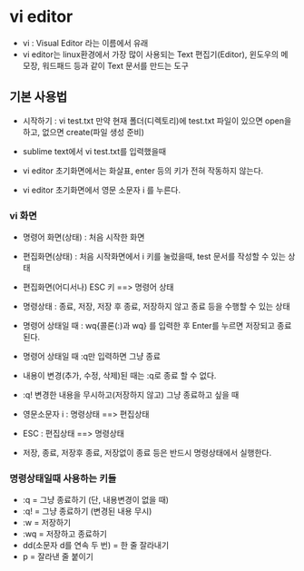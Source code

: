 # vi editor
* vi : Visual Editor 라는 이름에서 유래
* vi editor는 linux환경에서 가장 많이 사용되는 Text 편집기(Editor), 윈도우의 메모장, 워드패드 등과 같이 Text 문서를 만드는 도구

## 기본 사용법
* 시작하기 : vi test.txt
만약 현재 폴더(디렉토리)에 test.txt 파일이 있으면 open을 하고, 없으면 create(파일 생성 준비)

* sublime text에서 vi test.txt를 입력했을때
* vi editor 초기화면에서는 화살표, enter 등의 키가 전혀 작동하지 않는다.

* vi editor 초기화면에서 영문 소문자 i 를 누른다.

### vi 화면
* 명령어 화면(상태) : 처음 시작한 화면
* 편집화면(상태) : 처음 시작화면에서 i 키를 눌렀을때, test 문서를 작성할 수 있는 상태
* 편집화면(어디서나) ESC 키 ==> 명령어 상태
* 명령상태 : 종료, 저장, 저장 후 종료, 저장하지 않고 종료 등을 수행할 수 있는 상태
* 명령어 상태일 때 : wq{콜론(:)과 wq} 를 입력한 후 Enter를 누르면 저장되고 종료된다.
* 명령어 상태일 때 :q만 입력하면 그냥 종료
* 내용이 변경(추가, 수정, 삭제)된 때는 :q로 종료 할 수 없다.

* :q! 변경한 내용을 무시하고(저장하지 않고) 그냥 종료하고 싶을 때

* 영문소문자 i : 명령상태 ==> 편집상태
* ESC : 편집상태 ==> 명령상태
* 저장, 종료, 저장후 종료, 저장없이 종료 등은 반드시 명령상태에서 실행한다.

### 명령상태일때 사용하는 키들
* :q = 그냥 종료하기 (단, 내용변경이 없을 때)
* :q! = 그냥 종료하기 (변경된 내용 무시)
* :w = 저장하기
* :wq = 저장하고 종료하기
* dd(소문자 d를 연속 두 번) = 한 줄 잘라내기
* p = 잘라낸 줄 붙이기